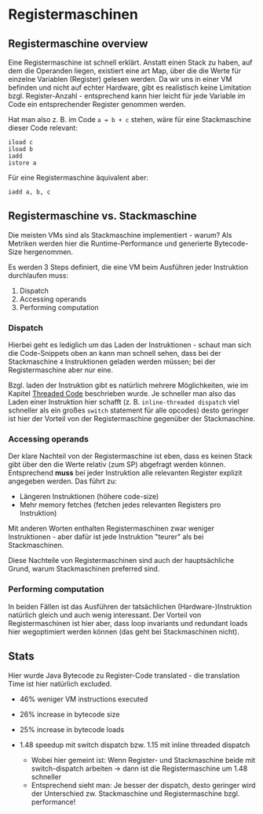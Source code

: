 # Registermaschinen

## Registermaschine overview

Eine Registermaschine ist schnell erklärt. Anstatt einen Stack zu haben, auf dem die Operanden liegen, existiert eine art Map, über die die Werte für einzelne Variablen (Register) gelesen werden. Da wir uns in einer VM befinden und nicht auf echter Hardware, gibt es realistisch keine Limitation bzgl. Register-Anzahl - entsprechend kann hier leicht für jede Variable im Code ein entsprechender Register genommen werden.

Hat man also z. B. im Code `a = b + c` stehen, wäre für eine Stackmaschine dieser Code relevant:

```
iload c
iload b
iadd
istore a
```

Für eine Registermaschine äquivalent aber:

```
iadd a, b, c
```


## Registermaschine vs. Stackmaschine

Die meisten VMs sind als Stackmaschine implementiert - warum?
Als Metriken werden hier die Runtime-Performance und generierte Bytecode-Size hergenommen.

Es werden 3 Steps definiert, die eine VM beim Ausführen jeder Instruktion durchlaufen muss:

1. Dispatch
2. Accessing operands
3. Performing computation

### Dispatch

Hierbei geht es lediglich um das Laden der Instruktionen - schaut man sich die Code-Snippets oben an kann man schnell sehen, dass bei der Stackmaschine `4` Instruktionen geladen werden müssen; bei der Registermaschine aber nur eine. 

Bzgl. laden der Instruktion gibt es natürlich mehrere Möglichkeiten, wie im Kapitel [Threaded Code](./004-threaded-code.md) beschrieben wurde. Je schneller man also das Laden einer Instruktion hier schafft (z. B. `inline-threaded dispatch` viel schneller als ein großes `switch` statement für alle opcodes) desto geringer ist hier der Vorteil von der Registermaschine gegenüber der Stackmaschine.

### Accessing operands

Der klare Nachteil von der Registermaschine ist eben, dass es keinen Stack gibt über den die Werte relativ (zum SP) abgefragt werden können. Entsprechend **muss** bei jeder Instruktion alle relevanten Register explizit angegeben werden. Das führt zu:

- Längeren Instruktionen (höhere code-size)
- Mehr memory fetches (fetchen jedes relevanten Registers pro Instruktion)

Mit anderen Worten enthalten Registermaschinen zwar weniger Instruktionen - aber dafür ist jede Instruktion "teurer" als bei Stackmaschinen.

Diese Nachteile von Registermaschinen sind auch der hauptsächliche Grund, warum Stackmaschinen preferred sind.

### Performing computation

In beiden Fällen ist das Ausführen der tatsächlichen (Hardware-)Instruktion natürlich gleich und auch wenig interessant.
Der Vorteil von Registermaschinen ist hier aber, dass loop invariants und redundant loads hier wegoptimiert werden können (das geht bei Stackmaschinen nicht).


## Stats

Hier wurde Java Bytecode zu Register-Code translated - die translation Time ist hier natürlich excluded.

- 46% weniger VM instructions executed
- 26% increase in bytecode size
- 25% increase in bytecode loads
- 1.48 speedup mit switch dispatch bzw. 1.15 mit inline threaded dispatch
    
    - Wobei hier gemeint ist: Wenn Register- und Stackmaschine beide mit switch-dispatch arbeiten -> dann ist die Registermaschine um 1.48 schneller
    - Entsprechend sieht man: Je besser der dispatch, desto geringer wird der Unterschied zw. Stackmaschine und Registermaschine bzgl. performance!


